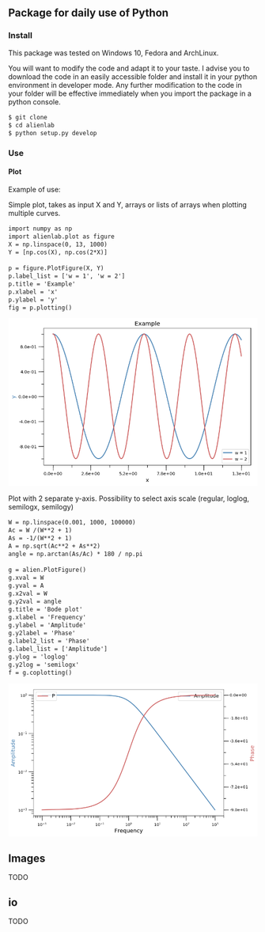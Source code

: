 ## Package for daily use of Python
### Install
This package was tested on Windows 10, Fedora and ArchLinux.

You will want to modify the code and adapt it to your taste. I advise you to download the code in an easily accessible folder and install it in your python environment in developer mode. Any further modification to the code in your folder will be effective immediately when you import the package in a python console.
```
$ git clone 
$ cd alienlab
$ python setup.py develop
```

### Use
#### Plot

Example of use:

Simple plot, takes as input X and Y, arrays or lists of arrays when plotting multiple curves.
```
import numpy as np
import alienlab.plot as figure
X = np.linspace(0, 13, 1000)
Y = [np.cos(X), np.cos(2*X)]

p = figure.PlotFigure(X, Y)
p.label_list = ['w = 1', 'w = 2']
p.title = 'Example'
p.xlabel = 'x'
p.ylabel = 'y'
fig = p.plotting()
``` 
![preview](save_figures/plot_cos.png)

Plot with 2 separate y-axis. Possibility to select axis scale (regular, loglog, semilogx, semilogy)
```
W = np.linspace(0.001, 1000, 100000)
Ac = W /(W**2 + 1)
As = -1/(W**2 + 1)
A = np.sqrt(Ac**2 + As**2)
angle = np.arctan(As/Ac) * 180 / np.pi

g = alien.PlotFigure()
g.xval = W
g.yval = A
g.x2val = W
g.y2val = angle
g.title = 'Bode plot'
g.xlabel = 'Frequency'
g.ylabel = 'Amplitude'
g.y2label = 'Phase'
g.label2_list = 'Phase'
g.label_list = ['Amplitude']
g.ylog = 'loglog'
g.y2log = 'semilogx'
f = g.coplotting()
```
![preview](save_figures/plot_bode.png)

## Images
TODO

## io
TODO
